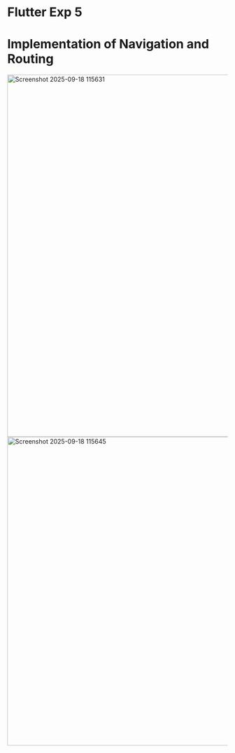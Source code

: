 # Flutter Exp 5

# Implementation of Navigation and Routing

<img width="958" height="828" alt="Screenshot 2025-09-18 115631" src="https://github.com/user-attachments/assets/53759aaa-b799-4975-b9de-ba9476dd84b1" />

<img width="955" height="706" alt="Screenshot 2025-09-18 115645" src="https://github.com/user-attachments/assets/f81d83ab-82c0-4eb1-8ae4-ff0ab2ace3c9" />
